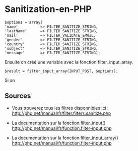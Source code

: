 # Sanitization-en-PHP

    $options = array(
    'name' 			=> FILTER_SANITIZE_STRING,
    'lastName' 		=> FILTER_SANITIZE_STRING,
    'mail' 			=> FILTER_VALIDATE_EMAIL,
    'gender' 		=> FILTER_SANITIZE_STRING,
    'country' 		=> FILTER_SANITIZE_STRING,
    'subject' 		=> FILTER_SANITIZE_STRING,
    'message' 		=> FILTER_SANITIZE_STRING);

Ensuite on créé une variable avec la fonction filter_input_array.   

    $result = filter_input_array(INPUT_POST, $options);
    
Si on 

## Sources

* Vous trouverez tous les filtres disponnibles ici :
http://php.net/manual/fr/filter.filters.sanitize.php

* La documentation sur la fonction filter_input()
http://php.net/manual/fr/function.filter-input.php

* La documentation sur la fonction filter_input_array()
http://php.net/manual/fr/function.filter-input.php 
